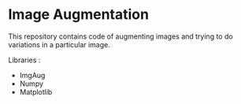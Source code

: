 # Image Augmentation

This repository contains code of augmenting images and trying to do variations in a particular image.

Libraries :
* ImgAug
* Numpy
* Matplotlib
